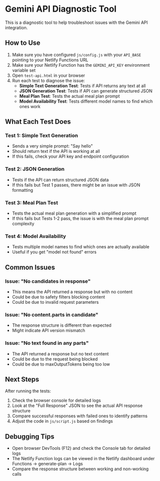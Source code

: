 # Gemini API Diagnostic Tool

This is a diagnostic tool to help troubleshoot issues with the Gemini API integration.

## How to Use

1. Make sure you have configured `js/config.js` with your `API_BASE` pointing to your Netlify Functions URL
2. Make sure your Netlify Function has the `GEMINI_API_KEY` environment variable set
3. Open `test-api.html` in your browser
4. Run each test to diagnose the issue:
   - **Simple Text Generation Test**: Tests if API returns any text at all
   - **JSON Generation Test**: Tests if API can generate structured JSON
   - **Meal Plan Test**: Tests the actual meal plan prompt
   - **Model Availability Test**: Tests different model names to find which ones work

## What Each Test Does

### Test 1: Simple Text Generation
- Sends a very simple prompt: "Say hello"
- Should return text if the API is working at all
- If this fails, check your API key and endpoint configuration

### Test 2: JSON Generation
- Tests if the API can return structured JSON data
- If this fails but Test 1 passes, there might be an issue with JSON formatting

### Test 3: Meal Plan Test
- Tests the actual meal plan generation with a simplified prompt
- If this fails but Tests 1-2 pass, the issue is with the meal plan prompt complexity

### Test 4: Model Availability
- Tests multiple model names to find which ones are actually available
- Useful if you get "model not found" errors

## Common Issues

### Issue: "No candidates in response"
- This means the API returned a response but with no content
- Could be due to safety filters blocking content
- Could be due to invalid request parameters

### Issue: "No content.parts in candidate"
- The response structure is different than expected
- Might indicate API version mismatch

### Issue: "No text found in any parts"
- The API returned a response but no text content
- Could be due to the request being blocked
- Could be due to maxOutputTokens being too low

## Next Steps

After running the tests:

1. Check the browser console for detailed logs
2. Look at the "Full Response" JSON to see the actual API response structure
3. Compare successful responses with failed ones to identify patterns
4. Adjust the code in `js/script.js` based on findings

## Debugging Tips

- Open browser DevTools (F12) and check the Console tab for detailed logs
- The Netlify Function logs can be viewed in the Netlify dashboard under Functions → generate-plan → Logs
- Compare the response structure between working and non-working calls
